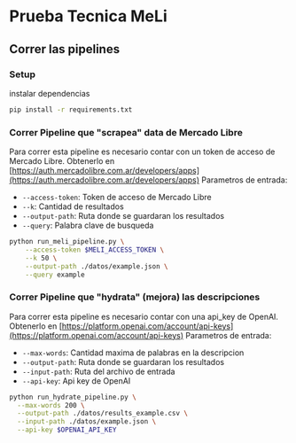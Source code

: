 # Prueba Tecnica MeLi

## Correr las pipelines

### Setup

instalar dependencias
```bash
pip install -r requirements.txt
```

### Correr Pipeline que "scrapea" data de Mercado Libre

Para correr esta pipeline es necesario contar con un token de acceso de Mercado Libre. Obtenerlo en [https://auth.mercadolibre.com.ar/developers/apps](https://auth.mercadolibre.com.ar/developers/apps)
Parametros de entrada:
- `--access-token`: Token de acceso de Mercado Libre
- `--k`: Cantidad de resultados
- `--output-path`: Ruta donde se guardaran los resultados
- `--query`: Palabra clave de busqueda
```bash
python run_meli_pipeline.py \
    --access-token $MELI_ACCESS_TOKEN \
    --k 50 \
    --output-path ./datos/example.json \
    --query example
```

### Correr Pipeline que "hydrata" (mejora) las descripciones

Para correr esta pipeline es necesario contar con una api_key de OpenAI. Obtenerlo en [https://platform.openai.com/account/api-keys](https://platform.openai.com/account/api-keys)
Parametros de entrada:
- `--max-words`: Cantidad maxima de palabras en la descripcion
- `--output-path`: Ruta donde se guardaran los resultados
- `--input-path`: Ruta del archivo de entrada
- `--api-key`: Api key de OpenAI
```bash
python run_hydrate_pipeline.py \
  --max-words 200 \
  --output-path ./datos/results_example.csv \
  --input-path ./datos/example.json \
  --api-key $OPENAI_API_KEY
```
